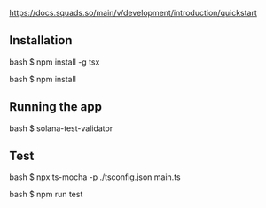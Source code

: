 https://docs.squads.so/main/v/development/introduction/quickstart

## Installation

bash
$ npm install -g tsx

bash
$ npm install

## Running the app

bash
$ solana-test-validator


## Test

bash
$ npx ts-mocha -p ./tsconfig.json main.ts

bash
$ npm run test

